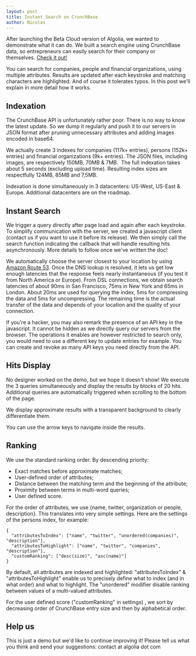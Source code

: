 ```yaml
---
layout: post
title: Instant Search on CrunchBase
author: Nicolas
---
```


After launching the Beta Cloud version of Algolia, we wanted to demonstrate
what it can do. We built a search engine using CrunchBase data, so
entrepreneurs can easily search for their company or themselves. [Check it
out!][1]

You can search for companies, people and financial organizations, using
multiple attributes. Results are updated after each keystroke and matching
characters are highlighted. And of course it tolerates typos. In this post
we'll explain in more detail how it works.

## Indexation

The CrunchBase API is unfortunately rather poor. There is no way to know the
latest update. So we dump it regularly and push it to our servers in JSON
format after pruning unnecessary attributes and adding images encoded in
base64.

We actually create 3 indexes for companies (117k+ entries), persons (152k+
entries) and financial organizations (9k+ entries). The JSON files, including
images, are respectively 150MB, 70MB & 7MB.  The full indexation takes about 5
seconds (excluding upload time). Resulting index sizes are respectfully 124MB,
85MB and 7,5MB.

Indexation is done simultaneously in 3 datacenters: US-West, US-East & Europe.
Additional datacenters are on the roadmap.

## Instant Search

We trigger a query directly after page load and again after each keystroke. To
simplify communication with the server, we created a javascript client
(contact us if you want to use it before its release). We then simply call the
search function indicating the callback that will handle resulting hits
asynchronously. More details to follow once we've written the doc!

We automatically choose the server closest to your location by using [Amazon
Route 53][2]. Once the DNS lookup is resolved, it
lets us get low enough latencies that the response feels nearly instantaneous
(if you test it from North America or Europe). From DSL connections, we obtain
search latencies of about 90ms in San Francisco, 75ms in New York and 65ms in
London. About 20ms are used for querying the index, 5ms for compressing the
data and 5ms for uncompressing. The remaining time is the actual transfer of
the data and depends of your location and the quality of your connection.

If you're a hacker, you may also remark the presence of an API key in the
javascript. It cannot be hidden as we directly query our servers from the
browser. The operations it enables are however restricted to search only, you
would need to use a different key to update entries for example. You can
create and revoke as many API keys you need directly from the API.

## Hits Display

No designer worked on the demo, but we hope it doesn't show! We execute the 3
queries simultaneously and display the results by blocks of 20 hits.
Additional queries are automatically triggered when scrolling to the bottom of
the page.

We display approximate results with a transparent background to clearly
differentiate them.

You can use the arrow keys to navigate inside the results.

## Ranking

We use the standard ranking order. By descending priority:

  * Exact matches before approximate matches;
  * User-defined order of attributes;
  * Distance between the matching term and the beginning of the attribute;
  * Proximity between terms in multi-word queries;
  * User defined score.

For the order of attributes, we use {name, twitter, organization or people,
description}. This translates into very simple settings. Here are the settings
of the persons index, for example:

    
    {
      "attributesToIndex": ["name", "twitter", "unordered(companies)", "description"],
      "attributesToHighlight": ["name", "twitter", "companies", "description"],
      "customRanking": ["desc(size)", "asc(name)"]
    }

By default, all attributes are indexed and highlighted: "attributesToIndex" &
"attributesToHighlight" enable us to precisely define what to index (and in
what order) and what to highlight. The "unordered" modifier disable ranking
between values of a multi-valued attributes.

For the user defined score ("customRanking" in settings) , we sort by
decreasing order of CrunchBase entry size and then by alphabetical order.

## Help us

This is just a demo but we'd like to continue improving it! Please tell us
what you think and send your suggestions: contact at algolia dot com


[1]: http://www.algolia.com/demo/crunchbase/
[2]: http://aws.amazon.com/route53/
